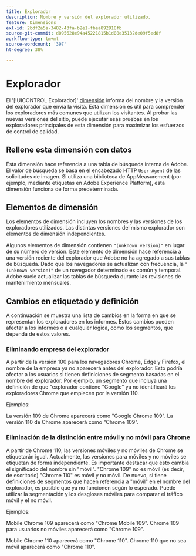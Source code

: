 ```yaml
---
title: Explorador
description: Nombre y versión del explorador utilizado.
feature: Dimensions
exl-id: 2bdf2a5a-3482-43fa-b2e1-fbea892918fb
source-git-commit: d095628e94a45221815b1d08e35132de09f5ed8f
workflow-type: tm+mt
source-wordcount: '397'
ht-degree: 38%

---
```


# Explorador

El &#39;[!UICONTROL Explorador]&#39; [dimensión](overview.md) informa del nombre y la versión del explorador que envía la visita. Esta dimensión es útil para comprender los exploradores más comunes que utilizan los visitantes. Al probar las nuevas versiones del sitio, puede ejecutar esas pruebas en los exploradores principales de esta dimensión para maximizar los esfuerzos de control de calidad.

## Rellene esta dimensión con datos

Esta dimensión hace referencia a una tabla de búsqueda interna de Adobe. El valor de búsqueda se basa en el encabezado HTTP `User-Agent` de las solicitudes de imagen. Si utiliza una biblioteca de AppMeasurement (por ejemplo, mediante etiquetas en Adobe Experience Platform), esta dimensión funciona de forma predeterminada.

## Elementos de dimensión

Los elementos de dimensión incluyen los nombres y las versiones de los exploradores utilizados. Las distintas versiones del mismo explorador son elementos de dimensión independientes.

Algunos elementos de dimensión contienen `"(unknown version)"` en lugar de su número de versión. Este elemento de dimensión hace referencia a una versión reciente del explorador que Adobe no ha agregado a sus tablas de búsqueda. Dado que los navegadores se actualizan con frecuencia, la `"(unknown version)"` de un navegador determinado es común y temporal. Adobe suele actualizar las tablas de búsqueda durante las revisiones de mantenimiento mensuales.

## Cambios en etiquetado y definición

A continuación se muestra una lista de cambios en la forma en que se representan los exploradores en los informes. Estos cambios pueden afectar a los informes o a cualquier lógica, como los segmentos, que dependa de estos valores.

### Eliminando empresa del explorador

A partir de la versión 100 para los navegadores Chrome, Edge y Firefox, el nombre de la empresa ya no aparecerá antes del explorador. Esto podría afectar a los usuarios si tienen definiciones de segmento basadas en el nombre del explorador. Por ejemplo, un segmento que incluya una definición de que &quot;explorador contiene &quot;Google&quot; ya no identificará los exploradores Chrome que empiecen por la versión 110.

Ejemplos:

La versión 109 de Chrome aparecerá como &quot;Google Chrome 109&quot;.
La versión 110 de Chrome aparecerá como &quot;Chrome 109&quot;.

### Eliminación de la distinción entre móvil y no móvil para Chrome

A partir de Chrome 110, las versiones móviles y no móviles de Chrome se etiquetarán igual. Actualmente, las versiones para móviles y no móviles se etiquetan de forma independiente. Es importante destacar que esto cambia el significado del nombre sin &quot;móvil&quot;. &quot;Chrome 109&quot; no es móvil (es decir, de escritorio) &quot;Chrome 110&quot; es móvil y no móvil. De nuevo, si tiene definiciones de segmentos que hacen referencia a &quot;móvil&quot; en el nombre del explorador, es posible que ya no funcionen según lo esperado. Puede utilizar la segmentación y los desgloses móviles para comparar el tráfico móvil y el no móvil.

Ejemplos:

Mobile Chrome 109 aparecerá como &quot;Chrome Mobile 109&quot;.
Chrome 109 para usuarios no móviles aparecerá como &quot;Chrome 109&quot;.

Mobile Chrome 110 aparecerá como &quot;Chrome 110&quot;.
Chrome 110 que no sea móvil aparecerá como &quot;Chrome 110&quot;.
